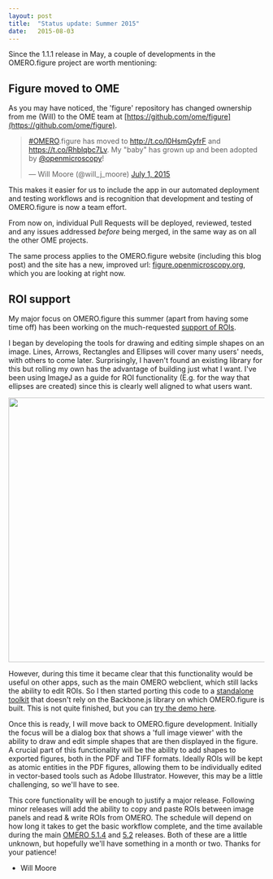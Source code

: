 ```yaml
---
layout: post
title:  "Status update: Summer 2015"
date:   2015-08-03
---
```


Since the 1.1.1 release in May, a couple of developments in the OMERO.figure
project are worth mentioning:

<h2>Figure moved to OME</h2>

As you may have noticed, the 'figure' repository has changed ownership from
me (Will) to the OME team at [https://github.com/ome/figure](https://github.com/ome/figure).

<blockquote class="twitter-tweet" lang="en"><p lang="en" dir="ltr"><a href="https://twitter.com/hashtag/OMERO?src=hash">#OMERO</a>.figure has moved to <a href="http://t.co/l0HsmGyfrF">http://t.co/l0HsmGyfrF</a> and <a href="https://t.co/Rhblqbc7Lv">https://t.co/Rhblqbc7Lv</a>. My &quot;baby&quot; has grown up and been adopted by <a href="https://twitter.com/openmicroscopy">@openmicroscopy</a>!</p>&mdash; Will Moore (@will_j_moore) <a href="https://twitter.com/will_j_moore/status/616373142525726721">July 1, 2015</a></blockquote>
<script async src="//platform.twitter.com/widgets.js" charset="utf-8"></script>

This makes it easier for us to include the app in our automated deployment and
testing workflows and is recognition that development and testing of OMERO.figure is now
a team effort.

From now on, individual Pull Requests will be deployed, reviewed, tested and any issues
addressed *before* being merged, in the same way as on all the other OME projects.

The same process applies to the OMERO.figure website (including this blog post) and the
site has a new, improved url: [figure.openmicroscopy.org](http://figure.openmicroscopy.org),
which you are looking at right now.


<h2>ROI support</h2>

My major focus on OMERO.figure this summer (apart from having some time off) has been
working on the much-requested [support of ROIs](https://github.com/ome/figure/issues/79).

I began by developing the tools for drawing and editing simple shapes on an image.
Lines, Arrows, Rectangles and Ellipses will cover many users' needs, with others to come later.
Surprisingly, I haven't found an existing library for this but rolling my own has the
advantage of building just what I want. I've been using ImageJ as a guide for ROI functionality
(E.g. for the way that ellipses are created) since this is clearly well aligned to
what users want.

<img src="{{ site.baseurl }}/images/simple_shapes.png" style="width:519px; height:520px"/>

However, during this time it became clear that this functionality would be useful on other apps,
such as the main OMERO webclient, which still lacks the ability to edit ROIs.
So I then started porting this code to a [standalone toolkit](https://github.com/will-moore/shape-editor-js)
that doesn't rely on the Backbone.js library on which OMERO.figure is built.
This is not quite finished, but you can [try the demo here](http://will-moore.github.io/shape-editor-js/).

Once this is ready, I will move back to OMERO.figure development.
Initially the focus will be a dialog box that shows a 'full image viewer' with the ability
to draw and edit simple shapes that are then displayed in the figure.
A crucial part of this functionality will be the ability to add shapes to exported figures, both in
the PDF and TIFF formats.
Ideally ROIs will be kept as atomic entities in the PDF figures, allowing them to be
individually edited in vector-based tools such as Adobe Illustrator. However, this may
be a little challenging, so we'll have to see.

This core functionality will be enough to justify a major release. Following minor
releases will add the ability to copy and paste ROIs between image panels and read &
write ROIs from OMERO.
The schedule will depend on how long it takes to get the basic workflow complete,
and the time available during the main [OMERO 5.1.4](https://trello.com/b/elylnkWf/omero-5-1-4)
and [5.2](https://trello.com/b/Y5vC8ceF/omero-5-2-0) releases. Both of these are
a little unknown, but hopefully we'll have something in a month or two. Thanks for your patience!

 - Will Moore
